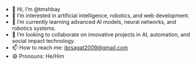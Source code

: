 - 👋 Hi, I’m @tmshbay  
- 👀 I’m interested in artificial intelligence, robotics, and web development.  
- 🌱 I’m currently learning advanced AI models, neural networks, and robotics systems.  
- 💞️ I’m looking to collaborate on innovative projects in AI, automation, and social impact technology.  
- 📫 How to reach me: [ibrsagat2009@gmail.com](mailto:ibrsagat2009@gmail.com)  
- 😄 Pronouns: He/Him 
